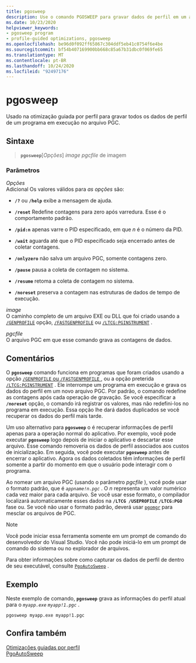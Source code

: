 ```yaml
---
title: pgosweep
description: Use o comando PGOSWEEP para gravar dados de perfil em um arquivo PGC para uso na otimização guiada por perfil.
ms.date: 10/23/2020
helpviewer_keywords:
- pgosweep program
- profile-guided optimizations, pgosweep
ms.openlocfilehash: be96d0f092ff65867c304ddf5eb41c0754f6e4be
ms.sourcegitcommit: bf54b407169900bb668c85a67b31dbc0f069fe65
ms.translationtype: MT
ms.contentlocale: pt-BR
ms.lasthandoff: 10/24/2020
ms.locfileid: "92497176"
---
```

# <a name="pgosweep"></a>pgosweep

Usado na otimização guiada por perfil para gravar todos os dados de perfil de um programa em execução no arquivo PGC.

## <a name="syntax"></a>Sintaxe

> **`pgosweep`**[*Opções*] *image* *pgcfile* de imagem

### <a name="parameters"></a>Parâmetros

*Opções*\
Adicional Os valores válidos para *as opções* são:

- **`/?`** ou **`/help`** exibe a mensagem de ajuda.

- **`/reset`** Redefine contagens para zero após varredura. Esse é o comportamento padrão.

- **`/pid:n`** apenas varre o PID especificado, em que *n* é o número da PID.

- **`/wait`** aguarda até que o PID especificado seja encerrado antes de coletar contagens.

- **`/onlyzero`** não salva um arquivo PGC, somente contagens zero.

- **`/pause`** pausa a coleta de contagem no sistema.

- **`/resume`** retoma a coleta de contagem no sistema.

- **`/noreset`** preserva a contagem nas estruturas de dados de tempo de execução.

*image*\
O caminho completo de um arquivo EXE ou DLL que foi criado usando a [`/GENPROFILE`](reference/genprofile-fastgenprofile-generate-profiling-instrumented-build.md) opção, [`/FASTGENPROFILE`](reference/genprofile-fastgenprofile-generate-profiling-instrumented-build.md) ou [`/LTCG:PGINSTRUMENT`](reference/ltcg-link-time-code-generation.md) .

*pgcfile*\
O arquivo PGC em que esse comando grava as contagens de dados.

## <a name="remarks"></a>Comentários

O **`pgosweep`** comando funciona em programas que foram criados usando a opção [ `/GENPROFILE` ou `/FASTGENPROFILE` ](reference/genprofile-fastgenprofile-generate-profiling-instrumented-build.md) , ou a opção preterida [`/LTCG:PGINSTRUMENT`](reference/ltcg-link-time-code-generation.md) . Ele interrompe um programa em execução e grava os dados do perfil em um novo arquivo PGC. Por padrão, o comando redefine as contagens após cada operação de gravação. Se você especificar a **`/noreset`** opção, o comando irá registrar os valores, mas não redefini-los no programa em execução. Essa opção lhe dará dados duplicados se você recuperar os dados do perfil mais tarde.

Um uso alternativo para **`pgosweep`** o é recuperar informações de perfil apenas para a operação normal do aplicativo. Por exemplo, você pode executar **`pgosweep`** logo depois de iniciar o aplicativo e descartar esse arquivo. Esse comando removeria os dados de perfil associados aos custos de inicialização. Em seguida, você pode executar **`pgosweep`** antes de encerrar o aplicativo. Agora os dados coletados têm informações de perfil somente a partir do momento em que o usuário pode interagir com o programa.

Ao nomear um arquivo PGC (usando o parâmetro *pgcfile* ), você pode usar o formato padrão, que é *`appname!n.pgc`* . O *n* representa um valor numérico cada vez maior para cada arquivo. Se você usar esse formato, o compilador localizará automaticamente esses dados na **`/LTCG /USEPROFILE`** **`/LTCG:PGO`** fase ou. Se você não usar o formato padrão, deverá usar [`pgomgr`](pgomgr.md) para mesclar os arquivos de PGC.

> [!NOTE]
> Você pode iniciar essa ferramenta somente em um prompt de comando do desenvolvedor do Visual Studio. Você não pode iniciá-lo em um prompt de comando do sistema ou no explorador de arquivos.

Para obter informações sobre como capturar os dados de perfil de dentro de seu executável, consulte [`PgoAutoSweep`](pgoautosweep.md) .

## <a name="example"></a>Exemplo

Neste exemplo de comando, **`pgosweep`** grava as informações do perfil atual para o *`myapp.exe`* *`myapp!1.pgc`* .

`pgosweep myapp.exe myapp!1.pgc`

## <a name="see-also"></a>Confira também

[Otimizações guiadas por perfil](profile-guided-optimizations.md)\
[PgoAutoSweep](pgoautosweep.md)
